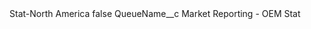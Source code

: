 <?xml version="1.0" encoding="UTF-8"?>
<CustomMetadata xmlns="http://soap.sforce.com/2006/04/metadata" xmlns:xsi="http://www.w3.org/2001/XMLSchema-instance" xmlns:xsd="http://www.w3.org/2001/XMLSchema">
    <label>Stat-North America</label>
    <protected>false</protected>
    <values>
        <field>QueueName__c</field>
        <value xsi:type="xsd:string">Market Reporting - OEM Stat</value>
    </values>
</CustomMetadata>

